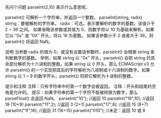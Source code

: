 先问个问题  parseInt(2,10) 表示什么意思呢，

parseInt() 可解析一个字符串，并返回一个整数。
parseInt(string, radix)
string：要被解析的字符串。
radix：可选。表示要解析的数字的基数。该值介于 2 ~ 36 之间。
如果省略该参数或其值为 0，则数字将以 10 为基础来解析。如果它以 “0x” 或 “0X” 开头，将以 16 为基数。
如果该参数小于 2 或者大于 36，则 parseInt() 将返回 NaN。

说明
当参数 radix 的值为 0，或没有设置该参数时，parseInt() 会根据 string 来判断数字的基数。
举例，如果 string 以 "0x" 开头，parseInt() 会把 string 的其余部分解析为十六进制的整数。如果 string 以 0 开头，那么 ECMAScript v3 允许 parseInt() 的一个实现把其后的字符解析为八进制或十六进制的数字。如果 string 以 1 ~ 9 的数字开头，parseInt() 将把它解析为十进制的整数。

提示和注释
注释：只有字符串中的第一个数字会被返回。
注释：开头和结尾的空格是允许的。
提示：如果字符串的第一个字符不能被转换为数字，那么 parseFloat() 会返回 NaN。
parseInt("10");			//返回 10
parseInt("19",10);		//返回 19 (10+9)
parseInt("11",2);		//返回 3 (2+1)
parseInt("17",8);		//返回 15 (8+7)
parseInt("1f",16);		//返回 31 (16+15)
parseInt("010");		//未定：返回 10 或 8
